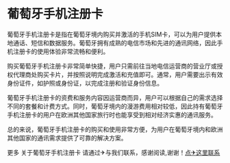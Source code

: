 # 葡萄牙手机注册卡

葡萄牙手机注册卡是指在葡萄牙境内购买并激活的手机SIM卡，可以为用户提供本地通话、短信和数据服务。葡萄牙拥有成熟的电信市场和先进的通讯网络，因此手机注册卡的使用体验非常流畅和便利。

购买葡萄牙手机注册卡非常简单快捷，用户只需前往当地电信运营商的营业厅或授权代理商处购买卡片，并按照说明完成激活和充值即可。通常，用户需要出示有效身份证件，如护照或身份证，以完成注册和验证身份信息。

葡萄牙手机注册卡的资费和服务内容因运营商而异，用户可以根据自己的需求选择不同的套餐和计费方式。同时，葡萄牙境内的漫游费用相对较低，因此持有葡萄牙手机注册卡的用户在欧洲其他国家旅行时也能享受到相对经济实惠的通讯服务。

总的来说，葡萄牙手机注册卡的购买和使用非常方便，为用户在葡萄牙境内和欧洲其他国家的通讯需求提供了可靠的解决方案。

更多 关于葡萄牙手机注册卡 请通过✈与我们联系，感谢阅读,谢谢！[点✈这里联系](https://d.k02.cc)